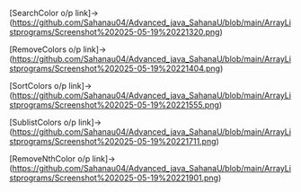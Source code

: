 [SearchColor o/p link]->(https://github.com/Sahanau04/Advanced_java_SahanaU/blob/main/ArrayListprograms/Screenshot%202025-05-19%20221320.png)

[RemoveColors o/p link]->(https://github.com/Sahanau04/Advanced_java_SahanaU/blob/main/ArrayListprograms/Screenshot%202025-05-19%20221404.png)

[SortColors o/p link]->(https://github.com/Sahanau04/Advanced_java_SahanaU/blob/main/ArrayListprograms/Screenshot%202025-05-19%20221555.png)

[SublistColors o/p link]->(https://github.com/Sahanau04/Advanced_java_SahanaU/blob/main/ArrayListprograms/Screenshot%202025-05-19%20221711.png)

[RemoveNthColor o/p link]->(https://github.com/Sahanau04/Advanced_java_SahanaU/blob/main/ArrayListprograms/Screenshot%202025-05-19%20221901.png)
